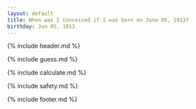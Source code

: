 ```yaml
---
layout: default
title: When was I conceived if I was born on June 05, 1913?
birthday: Jun 05, 1913
---
```


{% include header.md %}

{% include guess.md %}

{% include calculate.md %}

{% include safety.md %}

{% include footer.md %}



